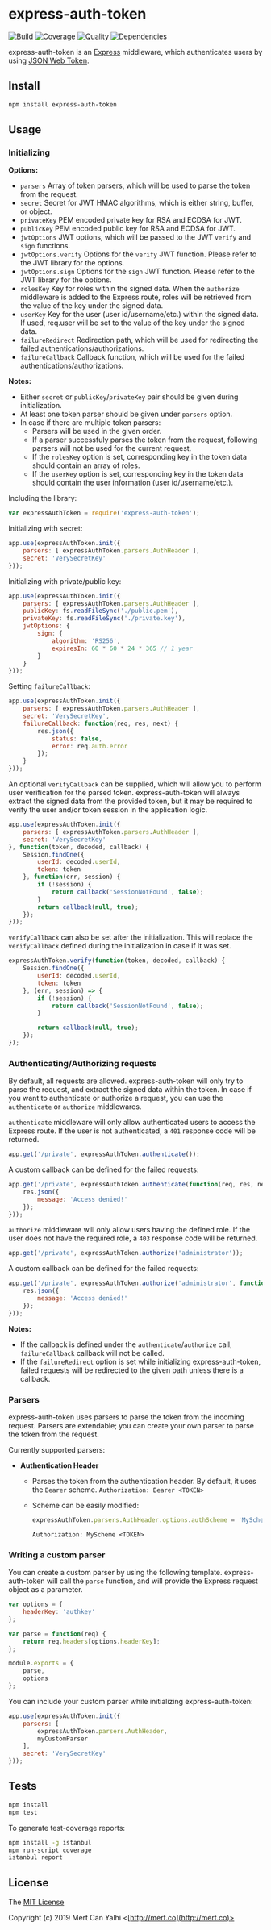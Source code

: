 # express-auth-token

[![Build](https://travis-ci.org/mertcanyalhi/express-auth-token.svg?branch=master)](https://travis-ci.org/mertcanyalhi/express-auth-token)
[![Coverage](https://coveralls.io/repos/mertcanyalhi/express-auth-token/badge.svg?branch=master)](https://coveralls.io/r/mertcanyalhi/express-auth-token)
[![Quality](https://codeclimate.com/github/mertcanyalhi/express-auth-token/badges/gpa.svg)](https://codeclimate.com/github/mertcanyalhi/express-auth-token)
[![Dependencies](https://david-dm.org/mertcanyalhi/express-auth-token.svg)](https://david-dm.org/mertcanyalhi/express-auth-token)

express-auth-token is an [Express](http://expressjs.com/) middleware, which authenticates users by using [JSON Web Token](http://jwt.io).

## Install

```sh
npm install express-auth-token
```

## Usage

### Initializing

**Options:**

- `parsers`           Array of token parsers, which will be used to parse the token from the request.
- `secret`            Secret for JWT HMAC algorithms, which is either string, buffer, or object.
- `privateKey`        PEM encoded private key for RSA and ECDSA for JWT.
- `publicKey`         PEM encoded public key for RSA and ECDSA for JWT.
- `jwtOptions`        JWT options, which will be passed to the JWT `verify` and `sign` functions.
- `jwtOptions.verify` Options for the `verify` JWT function. Please refer to the JWT library for the options.
- `jwtOptions.sign`   Options for the `sign` JWT function. Please refer to the JWT library for the options.
- `rolesKey`          Key for roles within the signed data. When the `authorize` middleware is added to the Express route,
                      roles will be retrieved from the value of the key under the signed data.
- `userKey`           Key for the user (user id/username/etc.) within the signed data. If used, req.user will be set to the value of
                      the key under the signed data.
- `failureRedirect`   Redirection path, which will be used for redirecting the failed authentications/authorizations.
- `failureCallback`   Callback function, which will be used for the failed authentications/authorizations.

**Notes:**

- Either `secret` or `publicKey`/`privateKey` pair should be given during initialization.
- At least one token parser should be given under `parsers` option.
- In case if there are multiple token parsers:
  - Parsers will be used in the given order.
  - If a parser successfuly parses the token from the request, following parsers will not be used for the current request.
  - If the `rolesKey` option is set, corresponding key in the token data should contain an array of roles.
  - If the `userKey` option is set, corresponding key in the token data should contain the user information (user id/username/etc.).

Including the library:

```javascript
var expressAuthToken = require('express-auth-token');
```

Initializing with secret:

```javascript
app.use(expressAuthToken.init({
    parsers: [ expressAuthToken.parsers.AuthHeader ],
    secret: 'VerySecretKey'
}));
```

Initializing with private/public key:

```javascript
app.use(expressAuthToken.init({
    parsers: [ expressAuthToken.parsers.AuthHeader ],
    publicKey: fs.readFileSync('./public.pem'),
    privateKey: fs.readFileSync('./private.key'),
    jwtOptions: {
        sign: {
            algorithm: 'RS256',
            expiresIn: 60 * 60 * 24 * 365 // 1 year
        }
    }
}));
```

Setting `failureCallback`:

```javascript
app.use(expressAuthToken.init({
    parsers: [ expressAuthToken.parsers.AuthHeader ],
    secret: 'VerySecretKey',
    failureCallback: function(req, res, next) {
        res.json({
            status: false,
            error: req.auth.error
        });
    }
}));
```

An optional `verifyCallback` can be supplied, which will allow you to perform user verification for the parsed token. express-auth-token will
always extract the signed data from the provided token, but it may be required to verify the user and/or token session in the application logic.

```javascript
app.use(expressAuthToken.init({
    parsers: [ expressAuthToken.parsers.AuthHeader ],
    secret: 'VerySecretKey'
}, function(token, decoded, callback) {
    Session.findOne({
        userId: decoded.userId,
        token: token
    }, function(err, session) {
        if (!session) {
            return callback('SessionNotFound', false);
        }
        return callback(null, true);
    });
}));
```

`verifyCallback` can also be set after the initialization. This will replace the `verifyCallback` defined during the initialization in case if it was set.

```javascript
expressAuthToken.verify(function(token, decoded, callback) {
    Session.findOne({
        userId: decoded.userId,
        token: token
    }, (err, session) => {
        if (!session) {
            return callback('SessionNotFound', false);
        }

        return callback(null, true);
    });
});
```

### Authenticating/Authorizing requests

By default, all requests are allowed. express-auth-token will only try to parse the request, and extract the signed data within the token. In case if you want to authenticate
or authorize a request, you can use the `authenticate` or `authorize` middlewares.

`authenticate` middleware will only allow authenticated users to access the Express route. If the user is not authenticated, a `401` response code will be returned.

```javascript
app.get('/private', expressAuthToken.authenticate());
```

A custom callback can be defined for the failed requests:

```javascript
app.get('/private', expressAuthToken.authenticate(function(req, res, next) {
    res.json({
        message: 'Access denied!'
    });
}));
```

`authorize` middleware will only allow users having the defined role. If the user does not have the required role, a `403` response code will be returned.

```javascript
app.get('/private', expressAuthToken.authorize('administrator'));
```

A custom callback can be defined for the failed requests:

```javascript
app.get('/private', expressAuthToken.authorize('administrator', function(req, res, next) {
    res.json({
        message: 'Access denied!'
    });
}));
```

**Notes:**

- If the callback is defined under the `authenticate`/`authorize` call, `failureCallback` callback will not be called.
- If the `failureRedirect` option is set while initializing express-auth-token, failed requests will be redirected to the given path unless there is a callback.

### Parsers

express-auth-token uses parsers to parse the token from the incoming request. Parsers are extendable; you can create your own parser to parse the token from the request.

Currently supported parsers:

- **Authentication Header**
  - Parses the token from the authentication header. By default, it uses the `Bearer` scheme.
    ```Authorization: Bearer <TOKEN>```
  - Scheme can be easily modified:

    ```javascript
    expressAuthToken.parsers.AuthHeader.options.authScheme = 'MyScheme';
    ```

    ```Authorization: MyScheme <TOKEN>```

### Writing a custom parser

You can create a custom parser by using the following template. express-auth-token will call the `parse` function, and will provide the Express request object as a parameter.

```javascript
var options = {
    headerKey: 'authkey'
};

var parse = function(req) {
    return req.headers[options.headerKey];
};

module.exports = {
    parse,
    options
};
```

You can include your custom parser while initializing express-auth-token:

```javascript
app.use(expressAuthToken.init({
    parsers: [
        expressAuthToken.parsers.AuthHeader,
        myCustomParser
    ],
    secret: 'VerySecretKey'
}));
```

## Tests

```sh
npm install
npm test
```

To generate test-coverage reports:

```sh
npm install -g istanbul
npm run-script coverage
istanbul report
```

## License

The [MIT License](http://opensource.org/licenses/MIT)

Copyright (c) 2019 Mert Can Yalhi <[http://mert.co](http://mert.co)>
